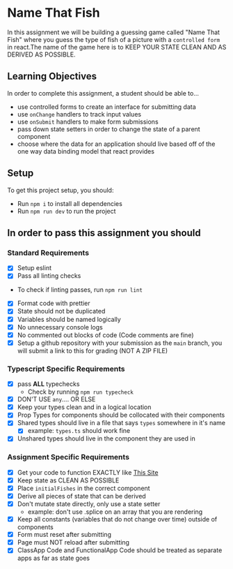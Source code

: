# Name That Fish

In this assignment we will be building a guessing game called "Name That Fish" where you guess the type of fish of a picture with a `controlled form` in react.The name of the game here is to KEEP YOUR STATE CLEAN AND AS DERIVED AS POSSIBLE.

## Learning Objectives

In order to complete this assignment, a student should be able to...

- use controlled forms to create an interface for submitting data
- use `onChange` handlers to track input values
- use `onSubmit` handlers to make form submissions
- pass down state setters in order to change the state of a parent component
- choose where the data for an application should live based off of the one way data binding model that react provides

## Setup

To get this project setup, you should:

- Run `npm i` to install all dependencies
- Run `npm run dev` to run the project

## In order to pass this assignment you should

### Standard Requirements

- [X] Setup eslint
- [X] Pass all linting checks

- To check if linting passes, run `npm run lint`

- [X] Format code with prettier
- [X] State should not be duplicated
- [X] Variables should be named logically
- [X] No unnecessary console logs
- [X] No commented out blocks of code (Code comments are fine)
- [X] Setup a github repository with your submission as the `main` branch, you will submit a link to this for grading (NOT A ZIP FILE)

### Typescript Specific Requirements

- [X] pass **ALL** typechecks
  - Check by running `npm run typecheck`
- [X] DON'T USE `any`.... OR ELSE
- [X] Keep your types clean and in a logical location
- [X] Prop Types for components should be collocated with their components
- [X] Shared types should live in a file that says `types` somewhere in it's name
  -[X] example: `types.ts` should work fine
- [X] Unshared types should live in the component they are used in

### Assignment Specific Requirements

- [X] Get your code to function EXACTLY like [This Site](https://name-that-fish-deployed.vercel.app/)
- [X] Keep state as CLEAN AS POSSIBLE
- [X] Place `initialFishes` in the correct component
- [X] Derive all pieces of state that can be derived
- [X] Don't mutate state directly, only use a state setter
  - example: don't use .splice on an array that you are rendering
- [X] Keep all constants (variables that do not change over time) outside of components
- [X] Form must reset after submitting
- [X] Page must NOT reload after submitting
- [X] ClassApp Code and FunctionalApp Code should be treated as separate apps as far as state goes
